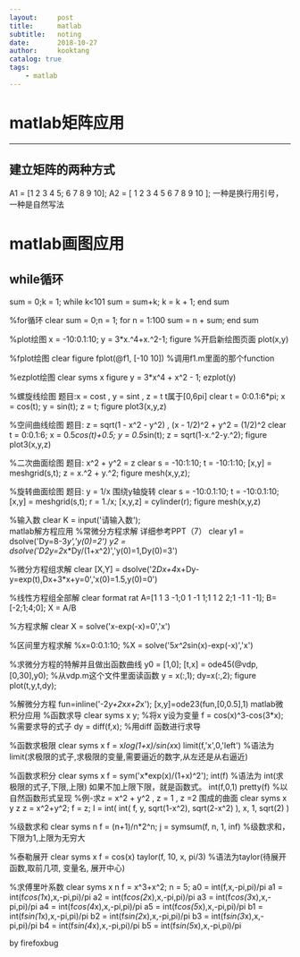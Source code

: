 ```yaml
---
layout:     post
title:      matlab
subtitle:   noting
date:       2018-10-27
author:     kooktang
catalog: true
tags:
    - matlab
---
```

 
# matlab矩阵应用

------

## 建立矩阵的两种方式

A1 = [1 2 3 4 5; 6 7 8 9 10];
A2 = [
        1 2 3 4 5
        6 7 8 9 10
      ];
一种是换行用引号，一种是自然写法




# matlab画图应用

## while循环

sum = 0;k = 1;
while  k<101
  sum = sum+k;
  k = k + 1; 
end
sum

%for循环
clear
sum = 0;n = 1;
for n = 1:100
    sum = n + sum;
end
sum

%plot绘图
x = -10:0.1:10;
y = 3*x.^4+x.^2-1;
figure            %开启新绘图页面
plot(x,y)

%fplot绘图
clear
figure
fplot(@f1, [-10 10])     %调用f1.m里面的那个function

%ezplot绘图
clear
syms x
figure
y = 3*x^4 + x^2 - 1;
ezplot(y)

%螺旋线绘图  题目:x = cost , y = sint , z = t t属于[0,6pi]
clear
t = 0:0.1:6*pi;
x = cos(t);
y = sin(t);
z = t;
figure
plot3(x,y,z)

%空间曲线绘图  题目: z = sqrt(1 - x^2 - y^2) , (x - 1/2)^2 + y^2 = (1/2)^2
clear
t = 0:0.1:6;
x = 0.5*cos(t)+0.5;
y = 0.5*sin(t);
z = sqrt(1-x.^2-y.^2);
figure
plot3(x,y,z)

%二次曲面绘图  题目: x^2 + y^2 = z
clear
s = -10:1:10;
t = -10:1:10;
[x,y] = meshgrid(s,t);
z = x.^2 + y.^2;
figure
mesh(x,y,z);

%旋转曲面绘图  题目: y = 1/x  围绕y轴旋转
clear
s = -10:0.1:10;
t = -10:0.1:10;
[x,y] = meshgrid(s,t);
r = 1./x;
[x,y,z] = cylinder(r);
figure
mesh(x,y,z)

%输入数
clear
K = input('请输入数');    
                      matlab解方程应用
%常微分方程求解     详细参考PPT（7）
clear
y1 = dsolve('Dy=8-3*y','y(0)=2')
y2 = dsolve('D2y=2*x*Dy/(1+x^2)','y(0)=1,Dy(0)=3')

%微分方程组求解
clear
[X,Y] = dsolve('2*Dx+4*x+Dy-y=exp(t),Dx+3*x+y=0','x(0)=1.5,y(0)=0')

%线性方程组全部解
clear
format rat
A=[1 1 3 -1;0 1 -1 1;1 1 2 2;1 -1 1 -1];
B=[-2;1;4;0];
X = A/B

%方程求解
clear
X = solve('x-exp(-x)=0','x')

%区间里方程求解
%x=0:0.1:10;
%X = solve('5*x^2*sin(x)-exp(-x)','x')

%求微分方程的特解并且做出函数曲线
y0 = [1,0];
[t,x] = ode45(@vdp,[0,30],y0);   %从vdp.m这个文件里面读函数
y = x(:,1);
dy=x(:,2);
figure
plot(t,y,t,dy);

%解微分方程
fun=inline('-2*y+2*x*x+2*x');
[x,y]=ode23(fun,[0,0.5],1)
                     matlab微积分应用
                     %函数求导
clear
syms x y;     %将x y设为变量
f = cos(x)^3-cos(3*x);    %需要求导的式子
dy = diff(f,x);       %用diff 函数进行求导

%函数求极限
clear
syms x
f = x*log(1+x)/sin(x*x)
limit(f,'x',0,'left')    %语法为  limit(求极限的式子,求极限的变量,需要逼近的数字,从左还是从右逼近)


%函数求积分
clear
syms x
f = sym('x*exp(x)/(1+x)^2');
int(f)       %语法为  int(求极限的式子,下限,上限)  如果不加上限下限，就是函数式。
int(f,0,1) 
pretty(f)    %以自然函数形式呈现
%例-求z = x^2 + y^2 , z = 1 , z =2 围成的曲面
clear
syms x y z
z = x^2+y^2;
f = z;
I = int( int( f, y, sqrt(1-x^2), sqrt(2-x^2) ), x, 1, sqrt(2) )

%级数求和
clear
syms n
f = (n+1)/n*2^n;
j = symsum(f, n, 1, inf)    %级数求和，下限为1,上限为无穷大

%泰勒展开
clear
syms x
f = cos(x)
taylor(f, 10, x, pi/3)    %语法为taylor(待展开函数,取前几项, 变量名, 展开中心)

%求傅里叶系数
clear
syms x n
f = x^3+x^2;
n = 5;
a0 = int(f,x,-pi,pi)/pi
a1 = int(f*cos(1*x),x,-pi,pi)/pi
a2 = int(f*cos(2*x),x,-pi,pi)/pi
a3 = int(f*cos(3*x),x,-pi,pi)/pi
a4 = int(f*cos(4*x),x,-pi,pi)/pi
a5 = int(f*cos(5*x),x,-pi,pi)/pi
b1 = int(f*sin(1*x),x,-pi,pi)/pi
b2 = int(f*sin(2*x),x,-pi,pi)/pi
b3 = int(f*sin(3*x),x,-pi,pi)/pi
b4 = int(f*sin(4*x),x,-pi,pi)/pi
b5 = int(f*sin(5*x),x,-pi,pi)/pi

by firefoxbug
